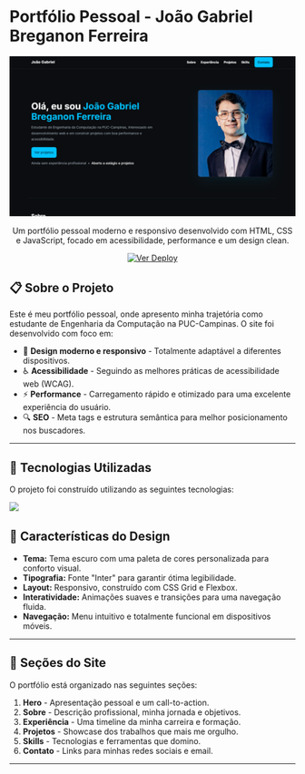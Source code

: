 # Portfólio Pessoal - João Gabriel Breganon Ferreira

<p align="center">
  <img src="print.png" alt="Demonstração do Portfólio" width="800"/>
</p>

<p align="center">
  Um portfólio pessoal moderno e responsivo desenvolvido com HTML, CSS e JavaScript, focado em acessibilidade, performance e um design clean.
</p>

<p align="center">
  <a href="https://portfolio-joaobreganon.vercel.app"_blank">
    <img src="https://img.shields.io/badge/Ver%20Deploy-6A0DAD?style=for-the-badge&logo=vercel&logoColor=white" alt="Ver Deploy"/>
  </a>

## 📋 Sobre o Projeto

Este é meu portfólio pessoal, onde apresento minha trajetória como estudante de Engenharia da Computação na PUC-Campinas. O site foi desenvolvido com foco em:

* 🎨 **Design moderno e responsivo** - Totalmente adaptável a diferentes dispositivos.
* ♿ **Acessibilidade** - Seguindo as melhores práticas de acessibilidade web (WCAG).
* ⚡ **Performance** - Carregamento rápido e otimizado para uma excelente experiência do usuário.
* 🔍 **SEO** - Meta tags e estrutura semântica para melhor posicionamento nos buscadores.

---

## 🚀 Tecnologias Utilizadas

O projeto foi construído utilizando as seguintes tecnologias:

<p align="left">
  <a href="https://skillicons.dev">
    <img src="https://skillicons.dev/icons?i=html,css,javascript,git,github&perline=5" />
  </a>
</p>

## 🎨 Características do Design

* **Tema:** Tema escuro com uma paleta de cores personalizada para conforto visual.
* **Tipografia:** Fonte "Inter" para garantir ótima legibilidade.
* **Layout:** Responsivo, construído com CSS Grid e Flexbox.
* **Interatividade:** Animações suaves e transições para uma navegação fluida.
* **Navegação:** Menu intuitivo e totalmente funcional em dispositivos móveis.

---

## 📱 Seções do Site

O portfólio está organizado nas seguintes seções:

1.  **Hero** - Apresentação pessoal e um call-to-action.
2.  **Sobre** - Descrição profissional, minha jornada e objetivos.
3.  **Experiência** - Uma timeline da minha carreira e formação.
4.  **Projetos** - Showcase dos trabalhos que mais me orgulho.
5.  **Skills** - Tecnologias e ferramentas que domino.
6.  **Contato** - Links para minhas redes sociais e email.

---
